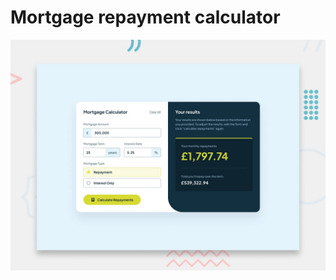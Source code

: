 # Mortgage repayment calculator

![Design preview for the Mortgage repayment calculator coding challenge](./preview.jpg)
